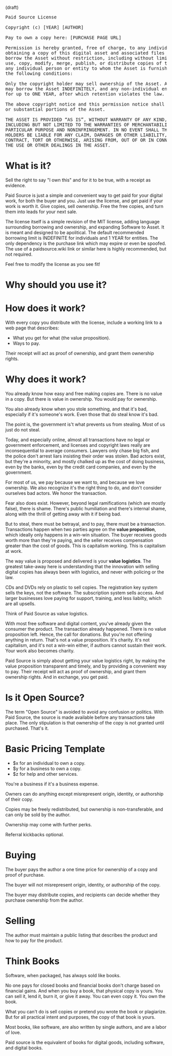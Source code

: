 (draft)

<pre>
Paid Source License

Copyright (c) [YEAR] [AUTHOR]

Pay to own a copy here: [PURCHASE PAGE URL]

Permission is hereby granted, free of charge, to any individual person or entity
obtaining a copy of this digital asset and associated files (the "Asset"), to 
borrow the Asset without restriction, including without limitation the rights to 
use, copy, modify, merge, publish, or distribute copies of the Asset, and to permit 
any individual person or entity to whom the Asset is furnished to do so, subject to 
the following conditions:

Only the copyright holder may sell ownership of the Asset. Any individual person 
may borrow the Asset INDEFINITELY, and any non-individual entity may borrow the Asset 
for up to ONE YEAR, after which retention violates the law.

The above copyright notice and this permission notice shall be included in all copies 
or substantial portions of the Asset.

THE ASSET IS PROVIDED “AS IS”, WITHOUT WARRANTY OF ANY KIND, EXPRESS OR IMPLIED, 
INCLUDING BUT NOT LIMITED TO THE WARRANTIES OF MERCHANTABILITY, FITNESS FOR A 
PARTICULAR PURPOSE AND NONINFRINGEMENT. IN NO EVENT SHALL THE AUTHORS OR COPYRIGHT 
HOLDERS BE LIABLE FOR ANY CLAIM, DAMAGES OR OTHER LIABILITY, WHETHER IN AN ACTION OF 
CONTRACT, TORT OR OTHERWISE, ARISING FROM, OUT OF OR IN CONNECTION WITH THE ASSET OR 
THE USE OR OTHER DEALINGS IN THE ASSET.
</pre>

# What is it?

Sell the right to say "I own this" and for it to be true, with a receipt as evidence.

Paid Source is just a simple and convenient way to get paid for your digital work, for both the buyer and you. Just use the license, and get paid if your work is worth it.  Give copies, sell ownership. Free the free copies, and turn them into leads for your next sale.

The license itself is a simple revision of the MIT license, adding language surrounding borrowing and ownership, and expanding Software to Asset. It is meant and designed to be apolitical. The default recommended borrowing limit is INDEFINITE for individuals and 1 YEAR for entities. The only dependency is the purchase link which may expire or even be spoofed. The use of a paidsource.wiki link or similar here is highly recommended, but not required.

Feel free to modify the license as you see fit!

# Why should you use it?



# How does it work?

With every copy you distribute with the license, include a working link to a web page that describes: 

- What you get for what (the value proposition).
- Ways to pay.
  
Their receipt will act as proof of ownership, and grant them ownership rights.

# Why does it work?

You already know how easy and free making copies are. There is no value in a copy. But there is value in ownership. You would pay for ownership.

You also already know when you stole something, and that it's bad, especially if it's someone's work. Even those that do steal know it's bad. 

The point is, the government is't what prevents us from stealing. Most of us just do not steal.

Today, and especially online, almost all transactions have no legal or government enforcement, and licenses and copyright laws really are inconsequential to average consumers. Lawyers only chase big fish, and the police don't arrest liars insisting their order was stolen. Bad actors exist, but they're a minority, and mostly chalked up as the cost of doing business, even by the banks, even by the credit card companies, and even by the government.

For most of us, we pay because we want to, and because we love ownership. We also recognize it's the right thing to do, and don't consider ourselves bad actors. We honor the transaction. 

Fear also does exist. However, beyond legal ramifications (which are mostly false), there is shame. There's public humiliation and there's internal shame, along with the thrill of getting away with it if being bad. 

But to steal, there must be betrayal, and to pay, there must be a transaction. Transactions happen when two parties agree on the **value proposition**, which ideally only happens in a win-win situation. The buyer receives goods worth more than they're paying, and the seller receives compensation greater than the cost of goods. This is capitalism working. This is capitalism at work. 

The way value is proposed and delivered is your **value logistics**. The greatest take-away here is understanding that the innovation with selling digital copies has always been with logistics, and never with policing or the law.

CDs and DVDs rely on plastic to sell copies. The registration key system sells the keys, not the software. The subscription system sells access. And larger businesses love paying for support, training, and less liabilty, which are all upsells.

Think of Paid Source as value logistics. 

With most free software and digital content, you've already given the consumer the product. The transaction already happened. There is no value proposition left. Hence, the call for donations. But you're not offeriing anything in return. That's not a value proposition. It's charity. It's not capitalism, and it's not a win-win either, if authors cannot sustain their work. Your work also becomes charity.

Paid Source is simply about getting your value logistics right, by making the value proposition transparent and timely, and by providing a convenient way to pay. Their receipt will act as proof of ownership, and grant them ownership rights. And in exchange, you get paid.




# Is it Open Source?

The term "Open Source" is avoided to avoid any confusion or politics. With Paid Source, the source is made available before any transactions take place. The only stipulation is that ownership of the copy is not granted until purchased. That's it. 


# Basic Pricing Template

- $x for an individual to own a copy.
- $y for a business to own a copy.
- $z for help and other services.

You're a business if it's a business expense.

Owners can do anything except misrepresent origin, identity, or authorship of their copy.

Copies may be freely redistributed, but ownership is non-transferable, and can only be sold by the author. 

Ownership may come with further perks. 

Referral kickbacks optional.



# Buying

The buyer pays the author a one time price for ownership of a copy and proof of purchase.

The buyer will not misrepresent origin, identity, or authorship of the copy.

The buyer may distribute copies, and recipients can decide whether they purchase ownership from the author.

# Selling

The author must maintain a public listing that describes the product and how to pay for the product.





# Think Books

Software, when packaged, has always sold like books.

No one pays for closed books and financial books don't charge based on financial gains. And when you buy a book, that physical copy is yours. You can sell it, lend it, burn it, or give it away. You can even copy it. You own the book. 

What you can't do is sell copies or pretend you wrote the book or plagiarize. But for all practical intent and purposes, the copy of that book is yours.

Most books, like software, are also written by single authors, and are a labor of love.

Paid source is the equivalent of books for digital goods, including software, and digital books.


